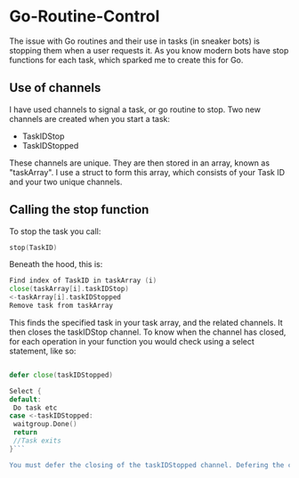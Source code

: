 # Go-Routine-Control

The issue with Go routines and their use in tasks (in sneaker bots) is stopping them when a user requests it. As you know modern bots have stop functions for each task, which sparked me to create this for Go.

## Use of channels

I have used channels to signal a task, or go routine to stop. Two new channels are created when you start a task:
 - TaskIDStop
 - TaskIDStopped

These channels are unique. They are then stored in an array, known as "taskArray". I use a struct to form this array, which consists of your Task ID and your two unique channels. 

## Calling the stop function

To stop the task you call: 
```go
stop(TaskID)
```

Beneath the hood, this is:
```go
Find index of TaskID in taskArray (i)
close(taskArray[i].taskIDStop)
<-taskArray[i].taskIDStopped
Remove task from taskArray
```
This finds the specified task in your task array, and the related channels. It then closes the taskIDStop channel. To know when the channel has closed, for each operation in your function you would check using a select statement, like so:
```go

defer close(taskIDStopped)

Select {
default:
 Do task etc
case <-taskIDStopped:
 waitgroup.Done()
 return
 //Task exits
}```

You must defer the closing of the taskIDStopped channel. Defering the closing will allow it to close the channel when your go routine exits, therefore signaling your go routine has stopped successfully.


